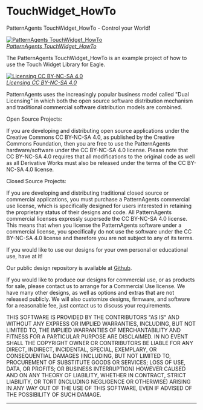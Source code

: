 TouchWidget_HowTo
=================

PatternAgents TouchWidget_HowTo - Control your World!

[![PatternAgents TouchWidget_HowTo](http://www.patternagents.com/img/logos/apple-touch-icon.png)  
*PatternAgents TouchWidget_HowTo*](http://www.patternagents.com/projects/index.html)

The PatternAgents TouchWidget_HowTo is an example project of how to use the Touch Widget Library for Eagle.

[![Licensing CC BY-NC-SA 4.0](http://i.creativecommons.org/l/by-nc-sa/4.0/88x31.png)  
*Licensing CC BY-NC-SA 4.0*](http://creativecommons.org/licenses/by-nc-sa/4.0/)

PatternAgents uses the increasingly popular business model called "Dual Licensing" 
in which both the open source software distribution mechanism and traditional commercial software distribution models are combined.

Open Source Projects:        

If you are developing and distributing open source applications under the Creative Commons CC BY-NC-SA 4.0, 
as published by the Creative Commons Foundation, then you are free to use the PatternAgents hardware/software under the CC BY-NC-SA 4.0 license. 
Please note that CC BY-NC-SA 4.0 requires that all modifications to the original code as well as all Derivative Works 
must also be released under the terms of the CC BY-NC-SA 4.0 license.

Closed Source Projects:

If you are developing and distributing traditional closed source or commercial applications, 
you must purchase a PatternAgents commercial use license, 
which is specifically designed for users interested in retaining the proprietary status of their designs and code. 
All PatternAgents commercial licenses expressly supersede the CC BY-NC-SA 4.0 license. 
This means that when you license the PatternAgents software under a commercial license, 
you specifically do not use the software under the CC BY-NC-SA 4.0 license and therefore you are not subject to any of its terms.
        
If you would like to use our designs for your own personal or educational use, have at it! 

Our public design repository is available at <a href="https://github.com/patternagents">Github</a>.

If you would like to produce our designs for commercial use, or as products for sale, 
please contact us to arrange for a Commercial Use license. We have many other designs, 
as well as options and extras that are not released publicly. 
We will also customize designs, firmware, and software for a reasonable fee, just contact us to discuss your requirements.

THIS SOFTWARE IS PROVIDED BY THE CONTRIBUTORS "AS IS" AND WITHOUT ANY EXPRESS OR IMPLIED WARRANTIES, 
INCLUDING, BUT NOT LIMITED TO, THE IMPLIED WARRANTIES OF MERCHANTABILITY AND FITNESS FOR A PARTICULAR PURPOSE ARE DISCLAIMED. 
IN NO EVENT SHALL THE COPYRIGHT OWNER OR CONTRIBUTORS BE LIABLE FOR ANY DIRECT, INDIRECT, INCIDENTAL, SPECIAL, EXEMPLARY, 
OR CONSEQUENTIAL DAMAGES (INCLUDING, BUT NOT LIMITED TO, PROCUREMENT OF SUBSTITUTE GOODS OR SERVICES; LOSS OF USE, DATA, 
OR PROFITS; OR BUSINESS INTERRUPTION) HOWEVER CAUSED AND ON ANY THEORY OF LIABILITY, WHETHER IN CONTRACT, 
STRICT LIABILITY, OR TORT (INCLUDING NEGLIGENCE OR OTHERWISE) ARISING IN ANY WAY OUT OF THE USE OF THIS SOFTWARE, 
EVEN IF ADVISED OF THE POSSIBILITY OF SUCH DAMAGE. 

-------------------------------------------------------------------------------------------
